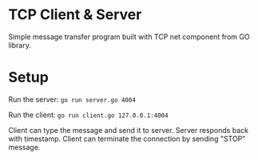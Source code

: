 # TCP Client & Server

Simple message transfer program built with TCP net component from GO library.

# Setup

Run the server: `go run server.go 4004`

Run the client: `go run client.go 127.0.0.1:4004`

Client can type the message and send it to server. 
Server responds back with timestamp.
Client can terminate the connection by sending "STOP" message.